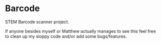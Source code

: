 # Barcode
STEM Barcode scanner project.

If anyone besides myself or Matthew actually manages to see this feel free to clean up my sloppy code and/or add some bugs/features.

